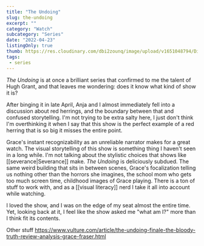 ```yaml
---
title: "The Undoing"
slug: the-undoing
excerpt: ""
category: "Watch"
subcategory: "Series"
date: "2022-04-23"
listingOnly: true
thumb: https://res.cloudinary.com/dbi2zounq/image/upload/v1651048794/Digital%20garden/media/the-undoing_uhswzi.jpg
tags:
 - series
---
```

_The Undoing_ is at once a brilliant series that confirmed to me the talent of Hugh Grant, and that leaves me wondering: does it know what kind of show it is?

After binging it in late April, Anja and I almost immediately fell into a discussion about red herrings, and the boundary between that and confused storytelling. I'm not trying to be extra salty here, I just don't think I'm overthinking it when I say that this show is the perfect example of a red herring that is so big it misses the entire point. 

Grace's instant recognizability as an unreliable narrator makes for a great watch. The visual storytelling of this show is something thing I haven't seen in a long while. I'm not talking about the stylistic choices that shows like [[severance|Severance]] make. _The Undoing_ is deliciously subdued. The same weird building that sits in between scenes, Grace's focalization telling us nothing other than the horrors she imagines, the school mom who gets too much screen time, childhood images of Grace playing. There is a ton of stuff to work with, and as a [[visual literacy]] nerd I take it all into account while watching. 

I loved the show, and I was on the edge of my seat almost the entire time. Yet, looking back at it, I feel like the show asked me "what am I?" more than I think fit its contents.

Other stuff
https://www.vulture.com/article/the-undoing-finale-the-bloody-truth-review-analysis-grace-fraser.html